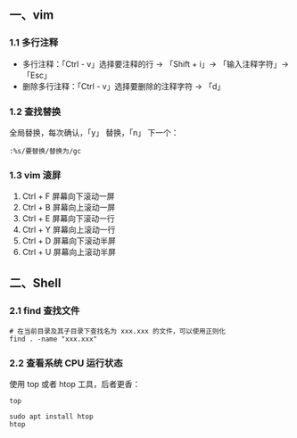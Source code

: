 ## 一、vim

### 1.1 多行注释

- 多行注释：「Ctrl - v」选择要注释的行 -> 「Shift + i」-> 「输入注释字符」-> 「Esc」
- 删除多行注释：「Ctrl - v」选择要删除的注释字符 -> 「d」

### 1.2 查找替换

全局替换，每次确认，「y」 替换，「n」 下一个：

```
:%s/要替换/替换为/gc
```

### 1.3 vim 滚屏

1. Ctrl + F 屏幕向下滚动一屏
2. Ctrl + B 屏幕向上滚动一屏
3. Ctrl + E 屏幕向下滚动一行
4. Ctrl + Y 屏幕向上滚动一行
5. Ctrl + D 屏幕向下滚动半屏
6. Ctrl + U 屏幕向上滚动半屏

## 二、Shell

### 2.1 find 查找文件

```shell
# 在当前目录及其子目录下查找名为 xxx.xxx 的文件，可以使用正则化
find . -name "xxx.xxx"
```

### 2.2 查看系统 CPU 运行状态

使用 top 或者 htop 工具，后者更香：

```shell
top
```

```shell
sudo apt install htop
htop
```

